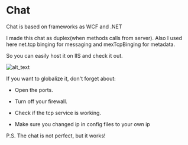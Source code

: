 # Chat
Chat is based on frameworks as WCF and .NET

I made this chat as duplex(when methods calls from server). Also I used here net.tcp binging for messaging and mexTcpBinging for metadata.

So you can easily host it on IIS and check it out.

![alt_text](https://user-images.githubusercontent.com/10260469/27287416-3c453892-550c-11e7-8f0a-0cfaaced7c2b.JPG)

If you want to globalize it, don't forget about:

  * Open the ports.
  
  * Turn off your firewall.
  
  * Check if the tcp service is working.
  
  * Make sure you changed ip in config files to your own ip
  
  
  P.S. The chat is not perfect, but it works!

